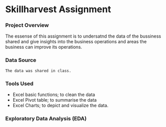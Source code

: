 # Skillharvest Assignment

### Project Overview
   The essense of this assignment is to undersatnd the data of the bussiness shared and give insights into the business operations and areas the business can improve its operations.

### Data Source
    The data was shared in class.

### Tools Used
   - Excel basic functions; to clean the data
   - Excel Pivot table; to summarise the data
   - Excel Charts; to depict and visualize the data.

### Exploratory Data Analysis (EDA)
